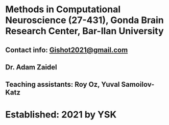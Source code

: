 
# Methods in Computational Neuroscience (27-431), Gonda Brain Research Center, Bar-Ilan University
## Contact info: Gishot2021@gmail.com
## Dr. Adam Zaidel
## Teaching assistants: Roy Oz, Yuval Samoilov-Katz

# Established: 2021 by YSK
